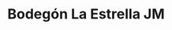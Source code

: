 ---
title: "Bodegón La Estrella JM"
url: /ciudad-guayana-puerto-ordaz/bodegon-la-estrella-jm/
shop: Lebensmittel
---